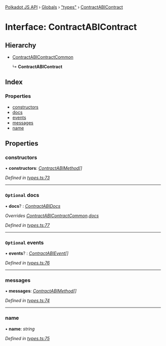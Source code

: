 [Polkadot JS API](../README.md) › [Globals](../globals.md) › ["types"](../modules/_types_.md) › [ContractABIContract](_types_.contractabicontract.md)

# Interface: ContractABIContract

## Hierarchy

* [ContractABIContractCommon](_types_.contractabicontractcommon.md)

  ↳ **ContractABIContract**

## Index

### Properties

* [constructors](_types_.contractabicontract.md#constructors)
* [docs](_types_.contractabicontract.md#optional-docs)
* [events](_types_.contractabicontract.md#optional-events)
* [messages](_types_.contractabicontract.md#messages)
* [name](_types_.contractabicontract.md#name)

## Properties

###  constructors

• **constructors**: *[ContractABIMethod](_types_.contractabimethod.md)[]*

*Defined in [types.ts:73](https://github.com/polkadot-js/api/blob/a30d467618/packages/api-contract/src/types.ts#L73)*

___

### `Optional` docs

• **docs**? : *[ContractABIDocs](../modules/_types_.md#contractabidocs)*

*Overrides [ContractABIContractCommon](_types_.contractabicontractcommon.md).[docs](_types_.contractabicontractcommon.md#optional-docs)*

*Defined in [types.ts:77](https://github.com/polkadot-js/api/blob/a30d467618/packages/api-contract/src/types.ts#L77)*

___

### `Optional` events

• **events**? : *[ContractABIEvent](_types_.contractabievent.md)[]*

*Defined in [types.ts:76](https://github.com/polkadot-js/api/blob/a30d467618/packages/api-contract/src/types.ts#L76)*

___

###  messages

• **messages**: *[ContractABIMethod](_types_.contractabimethod.md)[]*

*Defined in [types.ts:74](https://github.com/polkadot-js/api/blob/a30d467618/packages/api-contract/src/types.ts#L74)*

___

###  name

• **name**: *string*

*Defined in [types.ts:75](https://github.com/polkadot-js/api/blob/a30d467618/packages/api-contract/src/types.ts#L75)*
